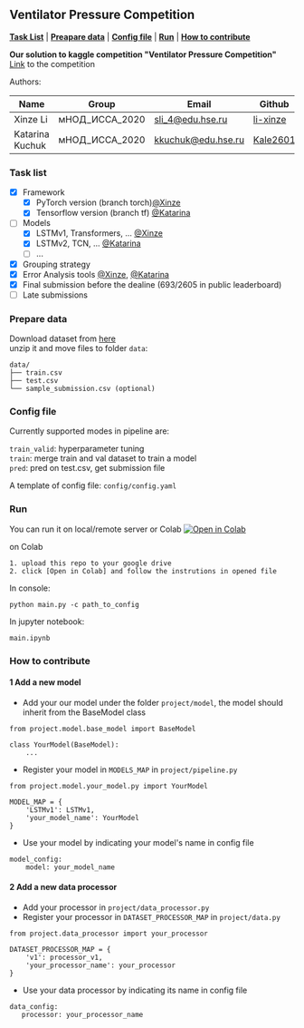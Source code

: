 ## Ventilator Pressure Competition


[**Task List**](#quickstart-colab-in-the-cloud)
| [**Preapare data**](#prepare-data)
| [**Config file**](#config-file)
| [**Run**](#run)
| [**How to contribute**](#how-to-contribute)

**Our solution to kaggle competition "Ventilator Pressure Competition"**<br>
[Link](https://www.kaggle.com/c/ventilator-pressure-prediction/leaderboard) to the competition

Authors: 

|  Name   | Group  | Email | Github |
|  ----   | ----   | ----  | ---- |
| Xinze Li  | мНОД\_ИССА\_2020 | <sli_4@edu.hse.ru> | [li-xinze][xinze] |
| Katarina Kuchuk  | мНОД\_ИССА\_2020 | <kkuchuk@edu.hse.ru> | [Kale2601][katarina] |



### Task list

- [x] Framework
	- [x] PyTorch version (branch torch)[@Xinze][xinze]
	- [x] Tensorflow version (branch tf) [@Katarina][katarina]
- [ ] Models
	- [x] LSTMv1, Transformers, ... [@Xinze][xinze]
	- [x] LSTMv2, TCN, ... [@Katarina][katarina]
	- [ ] ... 
- [x] Grouping strategy 
- [x] Error Analysis tools [@Xinze][xinze], [@Katarina][katarina]
- [x] Final submission before the dealine (693/2605 in public leaderboard)
- [ ] Late submissions

### Prepare data
Download dataset from [here](https://www.kaggle.com/c/ventilator-pressure-prediction/data) <br>
unzip it and move files to folder `data`:

```
data/
├── train.csv
├── test.csv
└── sample_submission.csv (optional)
```

### Config file
Currently supported modes in pipeline are: <br/>

`train_valid`: hyperparameter tuning <br/>
`train`: merge train and val dataset to train a model<br/>
`pred`: pred on test.csv, get submission file <br/>

A template of config file: `config/config.yaml`


### Run

You can run it on local/remote server or Colab [![Open in Colab][Colab Badge]][main Notebook]

on Colab

```
1. upload this repo to your google drive
2. click [Open in Colab] and follow the instrutions in opened file
```

In console: 

```
python main.py -c path_to_config
```
In jupyter notebook: 

```
main.ipynb
```

### How to contribute

#### 1 Add a new model
- Add your our model under the folder `project/model`, the model should inherit from the BaseModel class

```
from project.model.base_model import BaseModel

class YourModel(BaseModel):
	...
```

- Register your model in `MODELS_MAP` in `project/pipeline.py`

```
from project.model.your_model.py import YourModel

MODEL_MAP = {
	'LSTMv1': LSTMv1,
	'your_model_name': YourModel
}
```

- Use your model by indicating your model's name in config file

```
model_config:
	model: your_model_name
```

#### 2 Add a new data processor
- Add your processor in `project/data_processor.py`
- Register your processor in `DATASET_PROCESSOR_MAP` in `project/data.py`

```
from project.data_processor import your_processor

DATASET_PROCESSOR_MAP = {
    'v1': processor_v1,
    'your_processor_name': your_processor
}
```
- Use your data processor by indicating its name in config file
 
```
data_config:
   processor: your_processor_name
```


[Colab Badge]:          https://colab.research.google.com/assets/colab-badge.svg
[main Notebook]:        https://colab.research.google.com/github/li-xinze/ventilator_pressure_prediction/blob/master/main.ipynb
[xinze]:                https://github.com/li-xinze
[katarina]:             https://github.com/Kale2601
